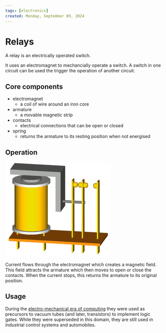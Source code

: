 ```yaml
---
tags: [electronics]
created: Monday, September 09, 2024
---
```


# Relays

A relay is an electrically operated switch.

It uses an electromagnet to mechancially operate a switch. A switch in one
circuit can be used the trigger the operation of another circuit.

## Core components

- electromagnet
  - a coil of wire around an iron core
- armature
  - a movable magnetic strip
- contacts
  - electrical connections that can be open or closed
- spring
  - returns the armature to its resting position when not energised

## Operation

![Operation of a relay](static/relay.gif)

Current flows through the electromagnet which creates a magnetic field. This
field attracts the armature which then moves to open or close the contacts. When
the current stops, this returns the armature to its original position.

## Usage

During the
[electro-mechanical era of computing](The_History_of_Computing_Swade.md) they
were used as precursors to vacuum tubes (and later, transistors) to implement
logic gates. While they were superseded in this domain, they are still used in
industrial control systems and automobiles.
